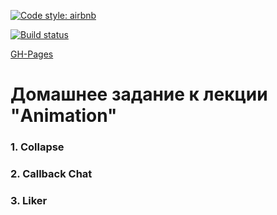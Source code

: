 [![Code style: airbnb](https://img.shields.io/badge/code%20style-airbnb-blue.svg?style=flat-square)](https://github.com/airbnb/javascript)

[![Build status](https://ci.appveyor.com/api/projects/status/sgy76wfxt2u360pt?svg=true)](https://ci.appveyor.com/project/Cazuist/ahj-8-animation)

[GH-Pages](https://cazuist.github.io/ahj-8-animation)

# Домашнее задание к лекции "Animation"
### 1. Collapse
### 2. Callback Chat
### 3. Liker